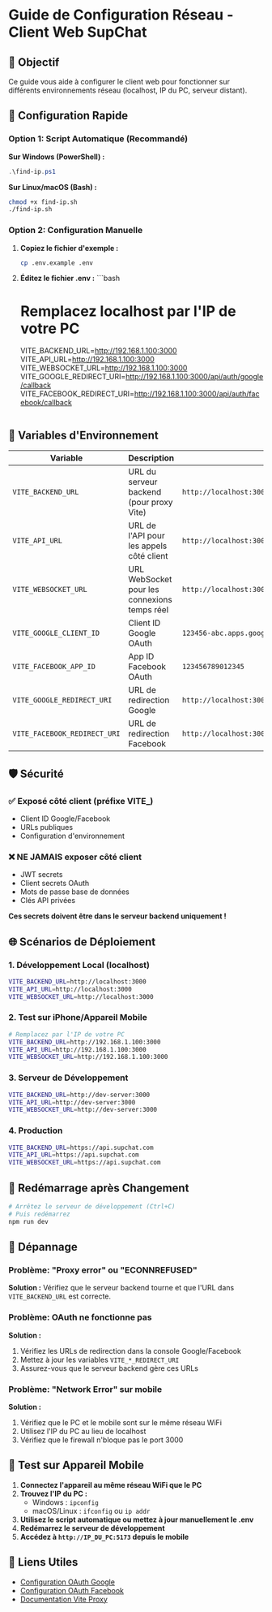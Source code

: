 # Guide de Configuration Réseau - Client Web SupChat

## 🎯 Objectif

Ce guide vous aide à configurer le client web pour fonctionner sur différents environnements réseau (localhost, IP du PC, serveur distant).

## 🚀 Configuration Rapide

### Option 1: Script Automatique (Recommandé)

**Sur Windows (PowerShell) :**

```powershell
.\find-ip.ps1
```

**Sur Linux/macOS (Bash) :**

```bash
chmod +x find-ip.sh
./find-ip.sh
```

### Option 2: Configuration Manuelle

1. **Copiez le fichier d'exemple :**

   ```bash
   cp .env.example .env
   ```

2. **Éditez le fichier .env :** ```bash
   # Remplacez localhost par l'IP de votre PC
   VITE_BACKEND_URL=http://192.168.1.100:3000
   VITE_API_URL=http://192.168.1.100:3000
   VITE_WEBSOCKET_URL=http://192.168.1.100:3000
   VITE_GOOGLE_REDIRECT_URI=http://192.168.1.100:3000/api/auth/google/callback
   VITE_FACEBOOK_REDIRECT_URI=http://192.168.1.100:3000/api/auth/facebook/callback
   ```

   ```

## 🔧 Variables d'Environnement

| Variable                     | Description                                  | Exemple                                            |
| ---------------------------- | -------------------------------------------- | -------------------------------------------------- |
| `VITE_BACKEND_URL`           | URL du serveur backend (pour proxy Vite)     | `http://localhost:3000`                            |
| `VITE_API_URL`               | URL de l'API pour les appels côté client     | `http://localhost:3000`                            |
| `VITE_WEBSOCKET_URL`         | URL WebSocket pour les connexions temps réel | `http://localhost:3000`                            |
| `VITE_GOOGLE_CLIENT_ID`      | Client ID Google OAuth                       | `123456-abc.apps.googleusercontent.com`            |
| `VITE_FACEBOOK_APP_ID`       | App ID Facebook OAuth                        | `123456789012345`                                  |
| `VITE_GOOGLE_REDIRECT_URI`   | URL de redirection Google                    | `http://localhost:3000/api/auth/google/callback`   |
| `VITE_FACEBOOK_REDIRECT_URI` | URL de redirection Facebook                  | `http://localhost:3000/api/auth/facebook/callback` |

## 🛡️ Sécurité

### ✅ Exposé côté client (préfixe VITE\_)

- Client ID Google/Facebook
- URLs publiques
- Configuration d'environnement

### ❌ NE JAMAIS exposer côté client

- JWT secrets
- Client secrets OAuth
- Mots de passe base de données
- Clés API privées

**Ces secrets doivent être dans le serveur backend uniquement !**

## 🌐 Scénarios de Déploiement

### 1. Développement Local (localhost)

```bash
VITE_BACKEND_URL=http://localhost:3000
VITE_API_URL=http://localhost:3000
VITE_WEBSOCKET_URL=http://localhost:3000
```

### 2. Test sur iPhone/Appareil Mobile

```bash
# Remplacez par l'IP de votre PC
VITE_BACKEND_URL=http://192.168.1.100:3000
VITE_API_URL=http://192.168.1.100:3000
VITE_WEBSOCKET_URL=http://192.168.1.100:3000
```

### 3. Serveur de Développement

```bash
VITE_BACKEND_URL=http://dev-server:3000
VITE_API_URL=http://dev-server:3000
VITE_WEBSOCKET_URL=http://dev-server:3000
```

### 4. Production

```bash
VITE_BACKEND_URL=https://api.supchat.com
VITE_API_URL=https://api.supchat.com
VITE_WEBSOCKET_URL=https://api.supchat.com
```

## 🔄 Redémarrage après Changement

```bash
# Arrêtez le serveur de développement (Ctrl+C)
# Puis redémarrez
npm run dev
```

## 🐛 Dépannage

### Problème: "Proxy error" ou "ECONNREFUSED"

**Solution :** Vérifiez que le serveur backend tourne et que l'URL dans `VITE_BACKEND_URL` est correcte.

### Problème: OAuth ne fonctionne pas

**Solution :**

1. Vérifiez les URLs de redirection dans la console Google/Facebook
2. Mettez à jour les variables `VITE_*_REDIRECT_URI`
3. Assurez-vous que le serveur backend gère ces URLs

### Problème: "Network Error" sur mobile

**Solution :**

1. Vérifiez que le PC et le mobile sont sur le même réseau WiFi
2. Utilisez l'IP du PC au lieu de localhost
3. Vérifiez que le firewall n'bloque pas le port 3000

## 📱 Test sur Appareil Mobile

1. **Connectez l'appareil au même réseau WiFi que le PC**
2. **Trouvez l'IP du PC :**
   - Windows : `ipconfig`
   - macOS/Linux : `ifconfig` ou `ip addr`
3. **Utilisez le script automatique ou mettez à jour manuellement le .env**
4. **Redémarrez le serveur de développement**
5. **Accédez à `http://IP_DU_PC:5173` depuis le mobile**

## 🔗 Liens Utiles

- [Configuration OAuth Google](https://console.developers.google.com/)
- [Configuration OAuth Facebook](https://developers.facebook.com/)
- [Documentation Vite Proxy](https://vitejs.dev/config/server-options.html#server-proxy)

